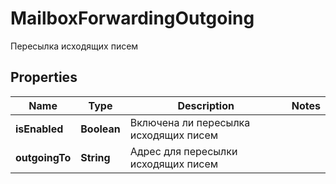 

# MailboxForwardingOutgoing

Пересылка исходящих писем

## Properties

| Name | Type | Description | Notes |
|------------ | ------------- | ------------- | -------------|
|**isEnabled** | **Boolean** | Включена ли пересылка исходящих писем |  |
|**outgoingTo** | **String** | Адрес для пересылки исходящих писем |  |




